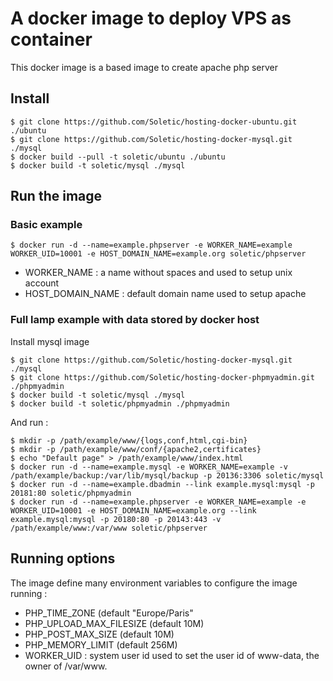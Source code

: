 # A docker image to deploy VPS as container

This docker image is a based image to create apache php server

## Install

```
$ git clone https://github.com/Soletic/hosting-docker-ubuntu.git ./ubuntu
$ git clone https://github.com/Soletic/hosting-docker-mysql.git ./mysql
$ docker build --pull -t soletic/ubuntu ./ubuntu
$ docker build -t soletic/mysql ./mysql
```

## Run the image

### Basic example

```
$ docker run -d --name=example.phpserver -e WORKER_NAME=example WORKER_UID=10001 -e HOST_DOMAIN_NAME=example.org soletic/phpserver
```

* WORKER_NAME : a name without spaces and used to setup unix account
* HOST_DOMAIN_NAME : default domain name used to setup apache

### Full lamp example with data stored by docker host

Install mysql image

```
$ git clone https://github.com/Soletic/hosting-docker-mysql.git ./mysql
$ git clone https://github.com/Soletic/hosting-docker-phpmyadmin.git ./phpmyadmin
$ docker build -t soletic/mysql ./mysql
$ docker build -t soletic/phpmyadmin ./phpmyadmin
```

And run :

```
$ mkdir -p /path/example/www/{logs,conf,html,cgi-bin}
$ mkdir -p /path/example/www/conf/{apache2,certificates}
$ echo "Default page" > /path/example/www/index.html
$ docker run -d --name=example.mysql -e WORKER_NAME=example -v /path/example/backup:/var/lib/mysql/backup -p 20136:3306 soletic/mysql
$ docker run -d --name=example.dbadmin --link example.mysql:mysql -p 20181:80 soletic/phpmyadmin
$ docker run -d --name=example.phpserver -e WORKER_NAME=example -e WORKER_UID=10001 -e HOST_DOMAIN_NAME=example.org --link example.mysql:mysql -p 20180:80 -p 20143:443 -v /path/example/www:/var/www soletic/phpserver
```

## Running options

The image define many environment variables to configure the image running :

* PHP_TIME_ZONE (default  "Europe/Paris"
* PHP_UPLOAD_MAX_FILESIZE (default 10M)
* PHP_POST_MAX_SIZE (default 10M)
* PHP_MEMORY_LIMIT (default  256M)
* WORKER_UID : system user id used to set the user id of www-data, the owner of /var/www.